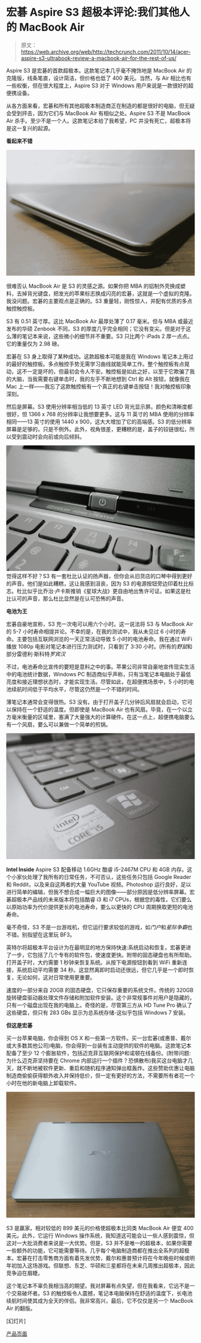 # 宏碁 Aspire S3 超极本评论:我们其他人的 MacBook Air 

> 原文：<https://web.archive.org/web/http://techcrunch.com/2011/10/14/acer-aspire-s3-ultrabook-review-a-macbook-air-for-the-rest-of-us/>

Aspire S3 是宏碁的首款超极本。这款笔记本几乎毫不掩饰地是 MacBook Air 的克隆版，线条笔直，设计简洁，但价格也低了 400 美元。当然，与 Air 相比也有一些权衡，但在很大程度上，Aspire S3 对于 Windows 用户来说是一款很好的超便携设备。

从各方面来看，宏碁和所有其他超极本制造商正在制造的都是很好的电脑，但无疑会受到抨击，因为它们与 MacBook Air 有相似之处。Aspire S3 不是 MacBook Air 杀手。至少不是一个人。这款笔记本给了我希望，PC 并没有死亡，超极本将是这一复兴的起源。

**看起来不错**

![](img/c6d113b7a08ba59c501d25b03e04aa0f.png "Acer Aspire S3")

很难否认 MacBook Air 是 S3 的灵感之源。如果你把 MBA 的铝制外壳换成塑料，去掉背光键盘，把发光的苹果标志换成闪亮的宏碁，这就是一个虚拟的克隆。我没问题。宏碁的主要观点是正确的。S3 重量轻，刚性惊人，并配有优质的多点触控触控板。

S3 有 0.51 英寸厚。这比 MacBook Air 最厚处薄了 0.17 毫米。但与 MBA 或最近发布的华硕 Zenbook 不同，S3 的厚度几乎完全相同；它没有变尖。但是对于这么薄的笔记本来说，这些微小的细节并不重要。S3 只比两个 iPads 2 厚一点点。它的重量仅为 2.98 磅。

宏碁在 S3 身上取得了某种成功。这款超极本可能是我在 Windows 笔记本上用过的最好的触控板。多点触控手势无需学习曲线就能简单工作。整个触控板有点晃动，这不一定是坏的，但最初会令人不安。触控板是如此之好，以至于它欺骗了我的大脑，当我需要右键单击时，我的左手不断地想到 Ctrl 和 Alt 按钮，就像我在 Mac 上一样——我忘了这款触控板有一个真正的右键单击按钮！我对触控板印象深刻。

然后是屏幕。S3 使用分辨率相当低的 13 英寸 LED 背光显示屏。颜色和清晰度都很好，但 1366 x 768 的分辨率让我想要更多。这与 11 英寸的 MBA 使用的分辨率相同——13 英寸的使用 1440 x 900，这大大增加了它的高端感。S3 的低分辨率屏幕是足够的，只是不例外。此外，视角很差，更糟糕的是，盖子的铰链很松，所以受到震动时会向前或向后倾斜。

![](img/c8f28ac84d94ed89667f6b1fc540f1cd.png "Dolby Sound? More like horrible sound.")
觉得这样不好？S3 有一套杜比认证的扬声器，但你会从旧货店的口琴中得到更好的声音。他们是如此糟糕，这让我感到沮丧，因为 S3 的电源按钮旁边印着杜比标志。杜比似乎比乔治·卢卡斯推销《星球大战》更自由地出售许可证。如果这是杜比认可的声音，那么杜比显然是在认可恐怖的声音。

**电池为王**

宏碁自豪地宣称，S3 充一次电可以用六个小时。这一说法将 S3 与 MacBook Air 的 5-7 小时寿命相提并论。不幸的是，在我的测试中，我从未见过 6 小时的寿命。主要包括互联网浏览的一天正常活动导致 5 小时的电池寿命。我在通过 WiFi 播放 1080p 电影对笔记本进行压力测试时，只看到了 3:30 小时。(所有的*野鼠*和部分雷德利·斯科特*罗宾汉*

不过，电池寿命比宣传的要短是意料之中的事。苹果公司非常自豪地宣传现实生活中的电池统计数据，Windows PC 制造商似乎声称，只有当笔记本电脑处于最低亮度和接近理想状态时，才能实现生活。尽管如此，在超便携场景中，5 小时的电池续航时间低于平均水平，尽管这仍然是一个不错的时间。

薄笔记本通常会变得很热。S3 没有。由于打开盖子几分钟后风扇就会启动，它可以保持在一个舒适的温度。但即使是 MacBook Air 也有风扇。毕竟，在一个以立方毫米衡量的区域里，塞满了大量强大的计算硬件。在这一点上，超便携电脑要么有一个风扇，要么可以兼做一个简单的煎锅。

![](img/1ac34098cb79de140848ea0f601b3a1e.png "Core i5 Power")

**Intel Inside** 
Aspire S3 配备移动 1.6GHz 酷睿 i5-2467M CPU 和 4GB 内存。这个小家伙处理了我所有的日常任务，不可否认，这些任务只包括 Google Reader 和 Reddit，以及来自这两者的大量 YouTube 视频。Photoshop 运行良好，足以进行简单的编辑，但我不想合成一幅巨大的图像——部分原因是低分辨率屏幕。宏碁超极本产品线的未来版本将包括酷睿 i3 和 i7 CPUs，根据您的毒性，它们要么以原始功率为代价提供更长的电池寿命，要么以更快的 CPU 周期换取更短的电池寿命。

毫不奇怪，S3 不是一台游戏机，但它运行要求较低的游戏，如*门户*和*星际争霸*也不错。别指望在这里玩 BF3。

英特尔将超极本平台设计为在最明显的地方保持快速:系统启动和恢复。宏碁更进了一步，它包括了几个专有的软件包，使速度更快。附带的固态硬盘也有所帮助。打开盖子时，大约需要 1 秒钟来恢复系统。从按下电源按钮到看到 WiFi 重新连接，系统启动平均需要 34 秒。这显然离即时启动还很远，但它几乎是一个即时恢复，无论如何，这对日常使用更重要。

速度的一部分来自 20GB 的固态硬盘，它只保存重要的系统文件。传统的 320GB 旋转硬盘驱动器处理文件存储和附加软件安装。这个非常规事件对用户是隐藏的，只有一个磁盘出现在我的电脑上。奇怪的是，尽管第三方从 HD Tune Pro 确认了这些硬盘，但只有 283 GBs 显示为总系统存储-这似乎包括 Windows 7 安装。

**但这是宏碁**

买一台苹果电脑，你会得到 OS X 和一些第一方软件。买一台宏碁(或惠普、戴尔或大多数其他公司)电脑，你会得到一台装有主动提供的软件的电脑。这款笔记本配备了至少 12 个膨胀软件，包括迈克菲互联网保护和诺顿在线备份。(附带问题:为什么迈克菲坚持要在 Chrome 内部运行一个插件？恐惧散布)我买这台电脑才几天，就不断地被软件更新、重启和随机程序通知弹出框轰炸。这些赞助优惠让电脑制造商偷偷获得额外收入并保持低价，但一定有更好的方法，不需要所有者花一个小时在他的新电脑上卸载软件。

![](img/096a59ec32748f9b0a0e3c4450d9e564.png "Acer Aspire S3")

S3 是赢家。相对较低的 899 美元的价格使超极本比同类 MacBook Air 便宜 400 美元。此外，它运行 Windows 操作系统，我知道这可能会让一些人感到震惊，但这对一大批消费者来说是一大优势。但是，S3 并不是唯一的超极本，如果你需要一些额外的功能，它可能需要等待。几乎每个电脑制造商都在推出全系列的超极本。宏碁在打击零售商方面有着先发优势，戴尔和惠普预计将在今年晚些时候或明年初加入这场游戏。但联想、东芝、华硕和三星都将在未来几周推出超极本，因此竞争迫在眉睫。

这个笔记本不辜负我相当高的期望。我对屏幕有点失望，但在我看来，它远不是一个交易破坏者。S3 的触控板令人震撼，笔记本电脑保持在舒适的温度下，长电池续航时间使其成为全天的伴侣。我非常高兴，最后，它不仅仅是另一个 MacBook Air 的翻版。

[幻灯片]

[产品页面](https://web.archive.org/web/20230205003557/http://us.acer.com/ac/en/US/content/s-series-home)